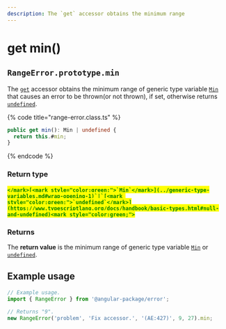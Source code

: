 ```yaml
---
description: The `get` accessor obtains the minimum range
---
```


# get min()

## `RangeError.prototype.min`

The [`get`](https://developer.mozilla.org/en-US/docs/Web/JavaScript/Reference/Functions/get) accessor obtains the minimum range of generic type variable [`Min`](../generic-type-variables.md#wrap-opening-1) that causes an error to be thrown(or not thrown), if set, otherwise returns [`undefined`](https://developer.mozilla.org/en-US/docs/Web/JavaScript/Reference/Global\_Objects/undefined).

{% code title="range-error.class.ts" %}
```typescript
public get min(): Min | undefined {
  return this.#min;
}
```
{% endcode %}

### Return type

#### <mark style="color:green;">``</mark>[<mark style="color:green;">`Min`</mark>](../generic-type-variables.md#wrap-opening-1)`|`[<mark style="color:green;">`undefined`</mark>](https://www.typescriptlang.org/docs/handbook/basic-types.html#null-and-undefined)<mark style="color:green;">``</mark>

### Returns

The **return value** is the minimum range of generic type variable [`Min`](../generic-type-variables.md#wrap-opening-1) or [`undefined`](https://developer.mozilla.org/en-US/docs/Web/JavaScript/Reference/Global\_Objects/undefined).

## Example usage

```typescript
// Example usage.
import { RangeError } from '@angular-package/error';

// Returns "9".
new RangeError('problem', 'Fix accessor.', '(AE:427)', 9, 27).min;
```
